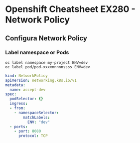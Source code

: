 # Openshift Cheatsheet EX280 - Network Policy

## Configura Network Policy

### Label namespace or Pods

```
oc label namespace my-project ENV=dev
oc label pod/pod-xxxxnnnnnssss ENV=dev
```

```yaml
kind: NetworkPolicy
apiVersion: networking.k8s.io/v1
metadata:
  name: accept-dev
spec:
  podSelector: {}
  ingress:
  - from:
    - namespaceSelector:
        matchLabels:
          ENV: "dev"
  - ports:
    - port: 8080
      protocol: TCP
```
